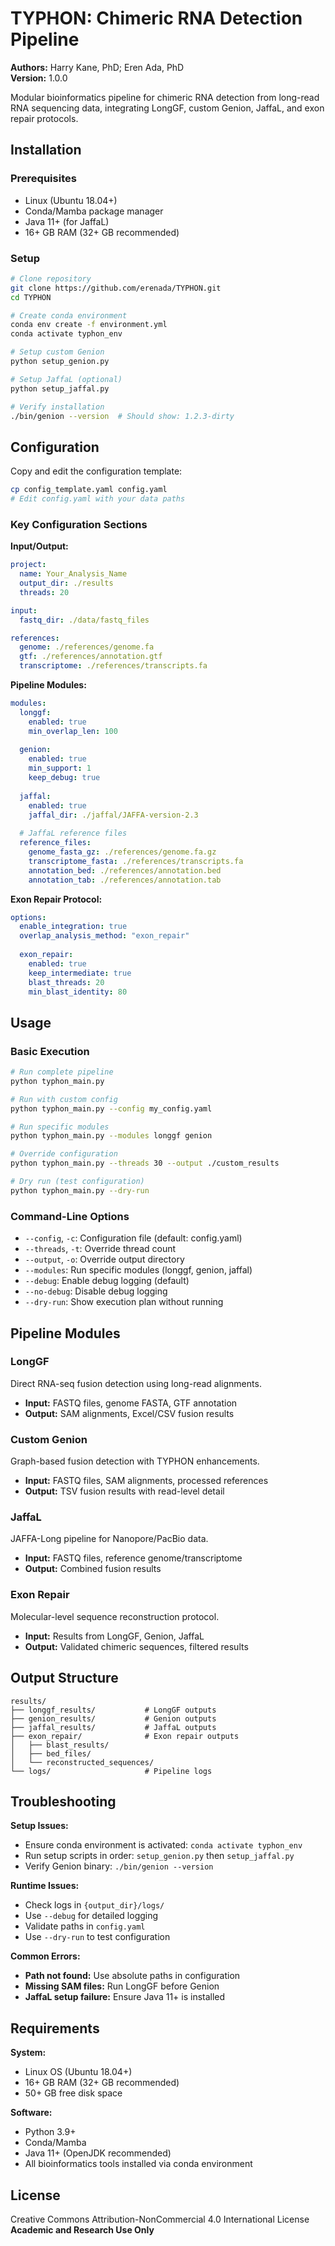 # TYPHON: Chimeric RNA Detection Pipeline

**Authors:** Harry Kane, PhD; Eren Ada, PhD  
**Version:** 1.0.0  

Modular bioinformatics pipeline for chimeric RNA detection from long-read RNA sequencing data, integrating LongGF, custom Genion, JaffaL, and exon repair protocols.

## Installation

### Prerequisites
- Linux (Ubuntu 18.04+)
- Conda/Mamba package manager
- Java 11+ (for JaffaL)
- 16+ GB RAM (32+ GB recommended)

### Setup

```bash
# Clone repository
git clone https://github.com/erenada/TYPHON.git
cd TYPHON

# Create conda environment
conda env create -f environment.yml
conda activate typhon_env

# Setup custom Genion
python setup_genion.py

# Setup JaffaL (optional)
python setup_jaffal.py

# Verify installation
./bin/genion --version  # Should show: 1.2.3-dirty
```

## Configuration

Copy and edit the configuration template:
```bash
cp config_template.yaml config.yaml
# Edit config.yaml with your data paths
```

### Key Configuration Sections

**Input/Output:**
```yaml
project:
  name: Your_Analysis_Name
  output_dir: ./results
  threads: 20

input:
  fastq_dir: ./data/fastq_files

references:
  genome: ./references/genome.fa
  gtf: ./references/annotation.gtf
  transcriptome: ./references/transcripts.fa
```

**Pipeline Modules:**
```yaml
modules:
  longgf:
    enabled: true
    min_overlap_len: 100
    
  genion:
    enabled: true
    min_support: 1
    keep_debug: true
    
  jaffal:
    enabled: true
    jaffal_dir: ./jaffal/JAFFA-version-2.3
    
  # JaffaL reference files
  reference_files:
    genome_fasta_gz: ./references/genome.fa.gz
    transcriptome_fasta: ./references/transcripts.fa
    annotation_bed: ./references/annotation.bed
    annotation_tab: ./references/annotation.tab
```

**Exon Repair Protocol:**
```yaml
options:
  enable_integration: true
  overlap_analysis_method: "exon_repair"
  
  exon_repair:
    enabled: true
    keep_intermediate: true
    blast_threads: 20
    min_blast_identity: 80
```

## Usage

### Basic Execution
```bash
# Run complete pipeline
python typhon_main.py

# Run with custom config
python typhon_main.py --config my_config.yaml

# Run specific modules
python typhon_main.py --modules longgf genion

# Override configuration
python typhon_main.py --threads 30 --output ./custom_results

# Dry run (test configuration)
python typhon_main.py --dry-run
```

### Command-Line Options
- `--config`, `-c`: Configuration file (default: config.yaml)
- `--threads`, `-t`: Override thread count
- `--output`, `-o`: Override output directory
- `--modules`: Run specific modules (longgf, genion, jaffal)
- `--debug`: Enable debug logging (default)
- `--no-debug`: Disable debug logging
- `--dry-run`: Show execution plan without running

## Pipeline Modules

### LongGF
Direct RNA-seq fusion detection using long-read alignments.
- **Input:** FASTQ files, genome FASTA, GTF annotation
- **Output:** SAM alignments, Excel/CSV fusion results

### Custom Genion
Graph-based fusion detection with TYPHON enhancements.
- **Input:** FASTQ files, SAM alignments, processed references
- **Output:** TSV fusion results with read-level detail

### JaffaL
JAFFA-Long pipeline for Nanopore/PacBio data.
- **Input:** FASTQ files, reference genome/transcriptome
- **Output:** Combined fusion results

### Exon Repair
Molecular-level sequence reconstruction protocol.
- **Input:** Results from LongGF, Genion, JaffaL
- **Output:** Validated chimeric sequences, filtered results

## Output Structure

```
results/
├── longgf_results/           # LongGF outputs
├── genion_results/           # Genion outputs
├── jaffal_results/           # JaffaL outputs
├── exon_repair/              # Exon repair outputs
│   ├── blast_results/
│   ├── bed_files/
│   └── reconstructed_sequences/
└── logs/                     # Pipeline logs
```

## Troubleshooting

**Setup Issues:**
- Ensure conda environment is activated: `conda activate typhon_env`
- Run setup scripts in order: `setup_genion.py` then `setup_jaffal.py`
- Verify Genion binary: `./bin/genion --version`

**Runtime Issues:**
- Check logs in `{output_dir}/logs/`
- Use `--debug` for detailed logging
- Validate paths in `config.yaml`
- Use `--dry-run` to test configuration

**Common Errors:**
- **Path not found:** Use absolute paths in configuration
- **Missing SAM files:** Run LongGF before Genion
- **JaffaL setup failure:** Ensure Java 11+ is installed

## Requirements

**System:**
- Linux OS (Ubuntu 18.04+)
- 16+ GB RAM (32+ GB recommended)
- 50+ GB free disk space

**Software:**
- Python 3.9+
- Conda/Mamba
- Java 11+ (OpenJDK recommended)
- All bioinformatics tools installed via conda environment

## License

Creative Commons Attribution-NonCommercial 4.0 International License  
**Academic and Research Use Only** 